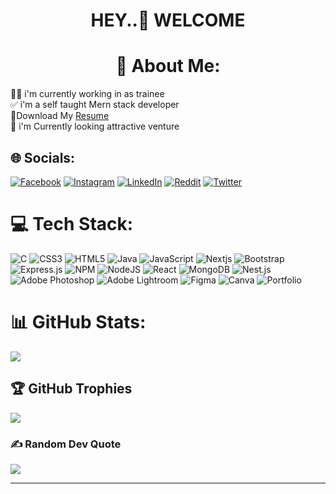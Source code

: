 # <h1 align="center">HEY..💐 WELCOME</h1>
                                             
# <h1 align="center">💫 About Me:</h1>
👨‍💻 i'm currently working in as trainee<br>✅ i'm a self taught Mern stack developer<br>🎯Download My [Resume](https://drive.google.com/file/d/1IonmRo2dvlLeJ-pKoAA6fWXt6BEyVoyK/view?usp=drive_link)<br>👀 i'm Currently looking attractive venture


## 🌐 Socials:
[![Facebook](https://img.shields.io/badge/Facebook-%231877F2.svg?logo=Facebook&logoColor=white)](https://facebook.com/shaheedulaslam)
[![Instagram](https://img.shields.io/badge/Instagram-%23E4405F.svg?logo=Instagram&logoColor=white)](https://instagram.com/aslam.__.061)
[![LinkedIn](https://img.shields.io/badge/LinkedIn-%230077B5.svg?logo=linkedin&logoColor=white)](https://linkedin.com/in/ShaheedulAslam)
[![Reddit](https://img.shields.io/badge/Reddit-%23FF4500.svg?logo=Reddit&logoColor=white)](https://reddit.com/user/shaheedulaslam)
[![Twitter](https://img.shields.io/badge/Twitter-%231DA1F2.svg?logo=Twitter&logoColor=white)](https://twitter.com/SHAHEEDULASLAM) 

# 💻 Tech Stack:
![C](https://img.shields.io/badge/c-%2300599C.svg?style=for-the-badge&logo=c&logoColor=white) ![CSS3](https://img.shields.io/badge/css3-%231572B6.svg?style=for-the-badge&logo=css3&logoColor=white) ![HTML5](https://img.shields.io/badge/html5-%23E34F26.svg?style=for-the-badge&logo=html5&logoColor=white) ![Java](https://img.shields.io/badge/java-%23ED8B00.svg?style=for-the-badge&logo=java&logoColor=white) ![JavaScript](https://img.shields.io/badge/javascript-%23323330.svg?style=for-the-badge&logo=javascript&logoColor=%23F7DF1E) ![Nextjs](https://img.shields.io/badge/Google%20Cloud-%234285F4.svg?style=for-the-badge&logo=google-cloud&logoColor=white) ![Bootstrap](https://img.shields.io/badge/bootstrap-%23563D7C.svg?style=for-the-badge&logo=bootstrap&logoColor=white) ![Express.js](https://img.shields.io/badge/express.js-%23404d59.svg?style=for-the-badge&logo=express&logoColor=%2361DAFB) ![NPM](https://img.shields.io/badge/NPM-%23000000.svg?style=for-the-badge&logo=npm&logoColor=white) ![NodeJS](https://img.shields.io/badge/node.js-6DA55F?style=for-the-badge&logo=node.js&logoColor=white) ![React](https://img.shields.io/badge/mysql-%2300f.svg?style=for-the-badge&logo=mysql&logoColor=white) ![MongoDB](https://img.shields.io/badge/css3-%231572B6.svg?style=for-the-badge&logo=css3&logoColor=white) ![Nest.js](https://img.shields.io/badge/MongoDB-%234ea94b.svg?style=for-the-badge&logo=mongodb&logoColor=white) ![Adobe Photoshop](https://img.shields.io/badge/adobephotoshop-%2331A8FF.svg?style=for-the-badge&logo=adobephotoshop&logoColor=white) ![Adobe Lightroom](https://img.shields.io/badge/Adobe%20Lightroom-31A8FF.svg?style=for-the-badge&logo=Adobe%20Lightroom&logoColor=white) 	![Figma](https://img.shields.io/badge/figma-%23F24E1E.svg?style=for-the-badge&logo=figma&logoColor=white) ![Canva](https://img.shields.io/badge/Canva-%2300C4CC.svg?style=for-the-badge&logo=Canva&logoColor=white) ![Portfolio](https://img.shields.io/badge/Portfolio-%23000000.svg?style=for-the-badge&logo=firefox&logoColor=#FF7139)

# 📊 GitHub Stats:
<!-- ![](https://github-readme-stats.vercel.app/api?username=shaheedulaslam&theme=dark&hide_border=false&include_all_commits=true&count_private=true)<br/> -->
![](https://github-readme-streak-stats.herokuapp.com/?user=shaheedulaslam&theme=dark&hide_border=false)<br/>
<!-- ![](https://github-readme-stats.vercel.app/api/top-langs/?username=shaheedulaslam&theme=dark&hide_border=false&include_all_commits=true&count_private=true&layout=compact) -->

## 🏆 GitHub Trophies
![](https://github-profile-trophy.vercel.app/?username=shaheedulaslam&theme=radical&no-frame=false&no-bg=false&margin-w=4)

### ✍️ Random Dev Quote
![](https://quotes-github-readme.vercel.app/api?type=horizontal&theme=radical)


---
<!-- [![](https://visitcount.itsvg.in/api?id=shaheedulaslam&icon=0&color=0)](https://visitcount.itsvg.in) -->

<!-- Proudly created with GPRM ( https://gprm.itsvg.in ) -->
